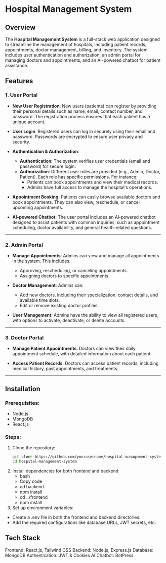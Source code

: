 # Hospital Management System

## Overview

The **Hospital Management System** is a full-stack web application designed to streamline the management of hospitals, including patient records, appointments, doctor management, billing, and inventory. The system includes user authentication and authorization, an admin portal for managing doctors and appointments, and an AI-powered chatbot for patient assistance.

## Features

### 1. User Portal

- **New User Registration**: 
  New users (patients) can register by providing their personal details such as name, email, contact number, and password. The registration process ensures that each patient has a unique account.

- **User Login**:
  Registered users can log in securely using their email and password. Passwords are encrypted to ensure user privacy and security.

- **Authentication & Authorization**:
  - **Authentication**: The system verifies user credentials (email and password) for secure login.
  - **Authorization**: Different user roles are provided (e.g., Admin, Doctor, Patient). Each role has specific permissions. For instance:
    - Patients can book appointments and view their medical records.
    - Admins have full access to manage the hospital's operations.

- **Appointment Booking**:
  Patients can easily browse available doctors and book appointments. They can also view, reschedule, or cancel upcoming appointments.

- **AI-powered Chatbot**:
  The user portal includes an AI-powered chatbot designed to assist patients with common inquiries, such as appointment scheduling, doctor availability, and general health-related questions.

---

### 2. Admin Portal

- **Manage Appointments**:
  Admins can view and manage all appointments in the system. This includes:
  - Approving, rescheduling, or canceling appointments.
  - Assigning doctors to specific appointments.
  
- **Doctor Management**:
  Admins can:
  - Add new doctors, including their specialization, contact details, and available time slots.
  - Edit or remove existing doctor profiles.
  
- **User Management**:
  Admins have the ability to view all registered users, with options to activate, deactivate, or delete accounts.

---

### 3. Doctor Portal

- **Manage Patient Appointments**:
  Doctors can view their daily appointment schedule, with detailed information about each patient.
  
- **Access Patient Records**:
  Doctors can access patient records, including medical history, past appointments, and treatments.

---

## Installation

### Prerequisites:
- Node.js
- MongoDB
- React.js

### Steps:

1. Clone the repository:
   ```bash
   git clone https://github.com/yourusername/hospital-management-system.git
   cd hospital-management-system

2. Install dependencies for both frontend and backend:
    - bash
    - Copy code
    - cd backend
    - npm install
    - cd ../frontend
    - npm install
3. Set up environment variables:
  - Create a .env file in both the frontend and backend directories.
  - Add the required configurations like database URLs, JWT secrets, etc.

## Tech Stack
Frontend: React.js, Tailwind CSS
Backend: Node.js, Express.js
Database: MongoDB
Authentication: JWT & Cookies
AI Chatbot: BotPress
